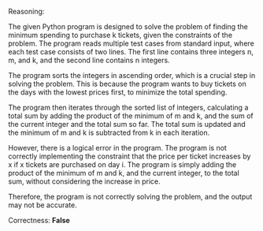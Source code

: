 Reasoning:

The given Python program is designed to solve the problem of finding the minimum spending to purchase k tickets, given the constraints of the problem. The program reads multiple test cases from standard input, where each test case consists of two lines. The first line contains three integers n, m, and k, and the second line contains n integers.

The program sorts the integers in ascending order, which is a crucial step in solving the problem. This is because the program wants to buy tickets on the days with the lowest prices first, to minimize the total spending.

The program then iterates through the sorted list of integers, calculating a total sum by adding the product of the minimum of m and k, and the sum of the current integer and the total sum so far. The total sum is updated and the minimum of m and k is subtracted from k in each iteration.

However, there is a logical error in the program. The program is not correctly implementing the constraint that the price per ticket increases by x if x tickets are purchased on day i. The program is simply adding the product of the minimum of m and k, and the current integer, to the total sum, without considering the increase in price.

Therefore, the program is not correctly solving the problem, and the output may not be accurate.

Correctness: **False**
